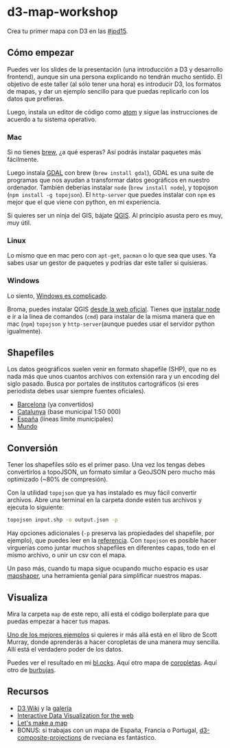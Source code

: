 # d3-map-workshop
Crea tu primer mapa con D3 en las [#jpd15](http://periodismodatos.okfn.es).

## Cómo empezar
Puedes ver los slides de la presentación (una introducción a D3 y desarrollo frontend), aunque sin una persona explicando no tendrán mucho sentido. El objetivo de este taller (al sólo tener una hora) es introducir D3, los formatos de mapas, y dar un ejemplo sencillo para que puedas replicarlo con los datos que prefieras.

Luego, instala un editor de código como [atom](https://atom.io) y sigue las instrucciones de acuerdo a tu sistema operativo.

### Mac
Si no tienes [brew](http://brew.sh), ¿a qué esperas? Así podrás instalar paquetes más fácilmente.

Luego instala [GDAL](http://www.gdal.org/) con brew (`brew install gdal`), GDAL es una suite de programas que nos ayudan a transformar datos geográficos en nuestro ordenador. También deberías instalar `node` (`brew install node`), y topojson (`npm install -g topojson`). El `http-server` que puedes instalar con `npm` es mejor que el que viene con python, en mi experiencia.

Si quieres ser un ninja del GIS, bájate [QGIS](http://www.kyngchaos.com/software/qgis). Al principio asusta pero es muy, muy útil.

### Linux
Lo mismo que en mac pero con `apt-get`, `pacman` o lo que sea que uses. Ya sabes usar un gestor de paquetes y podrías dar este taller si quisieras.

### Windows
Lo siento, [Windows es complicado](https://www.youtube.com/watch?v=dQw4w9WgXcQ).

Broma, puedes instalar QGIS [desde la web oficial](qgis.org/en/site/). Tienes que [instalar node](http://blog.teamtreehouse.com/install-node-js-npm-windows) e ir a la línea de comandos (`cmd`) para instalar de la misma manera que en mac (`npm`) `topojson` y `http-server`(aunque puedes usar el servidor python igualmente).

## Shapefiles
Los datos geográficos suelen venir en formato shapefile (SHP), que no es nada más que unos cuantos archivos con extensión rara y un encoding del siglo pasado. Busca por portales de institutos cartográficos (si eres periodista debes usar siempre fuentes oficiales).

- [Barcelona](https://github.com/martgnz/bcn-geodata) (ya convertidos)
- [Catalunya](http://www.icc.cat/vissir3/) (base municipal 1:50 000)
- [España](http://centrodedescargas.cnig.es/CentroDescargas/equipamiento.do?method=descargarEquipamiento&codEquip=3) (líneas límite municipales)
- [Mundo](http://www.naturalearthdata.com/downloads/)

## Conversión
Tener los shapefiles sólo es el primer paso. Una vez los tengas debes convertirlos a topoJSON, un formato similar a GeoJSON pero mucho más optimizado (~80% de compresión).

Con la utilidad `topojson` que ya has instalado es muy fácil convertir archivos. Abre una terminal en la carpeta donde estén tus archivos y ejecuta lo siguiente:

```bash
topojson input.shp -o output.json -p
```

Hay opciones adicionales (`-p` preserva las propiedades del shapefile, por ejemplo), que puedes leer en la [referencia](https://github.com/mbostock/topojson/wiki/Command-Line-Reference). Con `topojson` es posible hacer virguerías como juntar muchos shapefiles en diferentes capas, todo en el mismo archivo, o unir un csv con el mapa.

Un paso más, cuando tu mapa sigue ocupando mucho espacio es usar [mapshaper](http://mapshaper.org), una herramienta genial para simplificar nuestros mapas.

## Visualiza
Mira la carpeta `map` de este repo, allí está el código boilerplate para que puedas empezar a hacer tus mapas.

[Uno de los mejores ejemplos](https://github.com/alignedleft/d3-book/blob/master/chapter_12/05_choropleth.html) si quieres ir más allá está en el libro de Scott Murray, donde aprenderás a hacer coropletas de una manera muy sencilla. Allí está el verdadero poder de los datos.

Puedes ver el resultado en mi [bl.ocks](http://bl.ocks.org/martgnz/9602b285e51a6100521a). Aquí otro mapa de [coropletas](http://bl.ocks.org/martgnz/1b7ba8ebd60a1567e855). Aquí otro de [burbujas](http://bl.ocks.org/martgnz/75c7e4f9f7ad15532e18).

## Recursos
- [D3 Wiki](https://github.com/mbostock/d3/wiki) y la [galería](https://github.com/mbostock/d3/wiki/Gallery)
- [Interactive Data Visualization for the web](http://chimera.labs.oreilly.com/books/1230000000345)
- [Let's make a map](http://bost.ocks.org/mike/map/)
- BONUS: si trabajas con un mapa de España, Francia o Portugal, [d3-composite-projections](https://github.com/rveciana/d3-composite-projections) de rveciana es fantástico.
